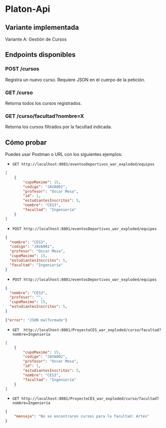 # Platon-Api

## Variante implementada
Variante A: Gestión de Cursos

## Endpoints disponibles

### POST /cursos
Registra un nuevo curso. Requiere JSON en el cuerpo de la petición.

### GET /curso
Retorna todos los cursos registrados.

### GET /curso/facultad?nombre=X
Retorna los cursos filtrados por la facultad indicada.

## Cómo probar
Puedes usar Postman o URL con los siguientes ejemplos:

- `GET http://localhost:8081/eventosDeportivos_war_exploded/equipos`
```json
[
    {
        "cupoMaximo": 15,
        "codigo": "JAVA002",
        "profesor": "Oscar Mesa",
        "id": 1,
        "estudiantesInscritos": 5,
        "nombre": "CES3",
        "facultad": "Ingeniería"
    }
]
```
- `POST http://localhost:8081/eventosDeportivos_war_exploded/equipos`
```json
{
  "nombre": "CES3",
  "codigo": "JAVA001",
  "profesor": "Oscar Mesa",
  "cupoMaximo": 15,
  "estudiantesInscritos": 5,
  "facultad": "Ingeniería"
}
```

- `POST http://localhost:8081/eventosDeportivos_war_exploded/equipos`
```json
{
  "nombre": "CES3",
  "profesor": "",
  "cupoMaximo": 15,
  "estudiantesInscritos": 5,
}
```
```json
{"error": "JSON malformado"}
```

- `GET  http://localhost:8081/ProyectoCES_war_exploded/curso/facultad?nombre=Ingeniería`
```json
[
    {
        "cupoMaximo": 15,
        "codigo": "JAVA002",
        "profesor": "Oscar Mesa",
        "id": 1,
        "estudiantesInscritos": 5,
        "nombre": "CES3",
        "facultad": "Ingeniería"
    }
]
```

- `GET http://localhost:8081/ProyectoCES_war_exploded/curso/facultad?nombre=Ingeniería`
```json
{
    "mensaje": "No se encontraron cursos para la facultad: Artes"
}
```
